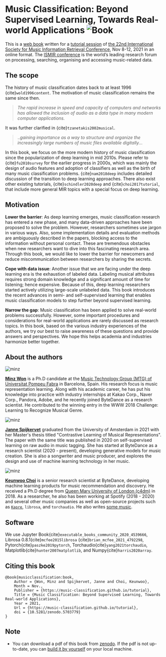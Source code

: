 # Music Classification: Beyond Supervised Learning, Towards Real-world Applications  ![Book](images/favicon_io/favicon-32x32.png)


This is a [web book](https://music-classification.github.io/tutorial) written for a [tutorial session](https://ismir2021.ismir.net/tutorials/) of [the 22nd International Society for Music Information Retrieval Conference](https://ismir2021.ismir.net/), Nov 8-12, 2021 in an online format. The [ISMIR conference](https://ismir.net/) is the world’s leading research forum on processing, searching, organising and accessing music-related data.

## The scope

The history of music classification dates back to at least 1996 {cite}`wold1996content`. The motivation of music classification remains the same since then.

> *The rapid increase in speed and capacity of computers and networks has allowed the inclusion of audio as a data type in many modern computer applications.* 

It was further clarified in {cite}`tzanetakis2002musical`.

> .*.gaining importance as a way to structure and organize the increasingly large numbers of music files available digitally..*.


In this book, we focus on the more modern history of music classification since the popularization of deep learning in mid 2010s. Please refer to {cite}`fu2010survey` for the earlier progress in 2000s, which was mainly the design of audio features and adoption of classifiers as well as the birth of many music classification problems. {cite}`nam2018deep` includes detailed discussion of the transition to deep learning approaches. There also exist other existing tutorials, {cite}`schindler2020deep` and {cite}`choi2017tutorial`, that include more general MIR topics with a special focus on deep learning. 
  
## Motivation
**Lower the barrier**: As deep learning emerges, music classification research has entered a new phase, and many data-driven approaches have been proposed to solve the problem. However, researchers sometimes use jargon in various ways. Also, some implementation details and evaluation methods are ambiguously described in the papers, blocking access to the information without personal contact. These are tremendous obstacles when new researchers want to dive into this fascinating research area. Through this book, we would like to lower the barrier for newcomers and reduce miscommunication between researchers by sharing the secrets.

**Cope with data issue**: Another issue that we are facing under the deep learning era is the exhaustion of labeled data. Labeling musical attributes requires strong domain knowledge and a significant amount of time for listening; hence expensive. Because of this, deep learning researchers started actively utilizing large-scale unlabeled data. This book introduces the recent advances in semi- and self-supervised learning that enables music classification models to step further beyond supervised learning.

**Narrow the gap**: Music classification has been applied to solve real-world problems successfully. However, some important procedures and considerations for real-world applications are rarely discussed as research topics. In this book, based on the various industry experiences of the authors, we try our best to raise awareness of these questions and provide answers and perspectives. We hope this helps academia and industries harmonize better together.

## About the authors

![minz](/images/profile-minz_100x100.jpg)


[**Minz Won**](https://minzwon.github.io/) is a Ph.D candidate at the 
[Music Technology Group (MTG) of Universitat Pompeu Fabra](https://www.upf.edu/web/mtg) in Barcelona, Spain. 
His research focus is music representation learning. 
Along with his academic career, he has put his knowledge into practice with industry internships at 
Kakao Corp., Naver Corp., Pandora, Adobe, and he recently joined ByteDance as a research scientist. 
He contributed to the winning entry in the WWW 2018 Challenge: Learning to Recognize Musical Genre.

![minz](/images/profile-janne_100x100.jpg)


[**Janne Spijkervet**](https://jspijkervet.com/) graduated from the University of Amsterdam in 2021 with her 
Master's thesis titled "Contrastive Learning of Musical Representations". The paper with the same title was published 
in 2020 on self-supervised learning on raw audio in music tagging. She has started at ByteDance as 
a research scientist (2020 - present), developing generative models for music creation. 
She is also a songwriter and music producer, and explores the design and use of machine learning technology in her music.

![minz](/images/profile-keunwoo_100x100.jpg)


[**Keunwoo Choi**](https://keunwoochoi.github.io/) is a senior research scientist at ByteDance, developing machine learning 
products for music recommendation and discovery. He received a Ph.D degree from 
[Queen Mary University of London (c4dm)](https://c4dm.eecs.qmul.ac.uk/) in 2018. As a researcher, he also has been 
working at Spotify (2018 - 2020) and several other music companies as well as open-source projects such as 
[`Kapre`](https://kapre.readthedocs.io/en/latest/), `librosa`, and `torchaudio`. 
He also writes [some music](https://www.youtube.com/channel/UC6WGQvwwM3M7sX98zJ14XPA).


## Software

We use Jupyter Book{cite}`executable_books_community_2020_4539666`, Librosa 0.8.1{cite}`mcfee2015librosa` {cite}`brian_mcfee_2021_4792298`, Pytorch{cite}`paszke2019pytorch`, Torchaudio{cite}`yang2021torchaudio`, Matplotlib{cite}`hunter2007matplotlib`, and Numpy{cite}`harris2020array`.


## Citing this book
```
@book{musicclassification:book,
    Author = {Won, Minz and Spijkervet, Janne and Choi, Keunwoo},
    Month = Nov.,
    Publisher = {https://music-classification.github.io/tutorial},
    Title = {Music Classification: Beyond Supervised Learning, Towards Real-world Applications},
    Year = 2021,
    Url = {https://music-classification.github.io/tutorial},
    doi = {10.5281/zenodo.5703779}
}
```

## Note

- You can download a pdf of this book from [zenodo](https://zenodo.org/record/5703779#.YZliDi2z2CM). If the pdf is not up-to-date, you can [build it by yourself](https://github.com/music-classification/tutorial/tree/main/scripts) on your local machine.  